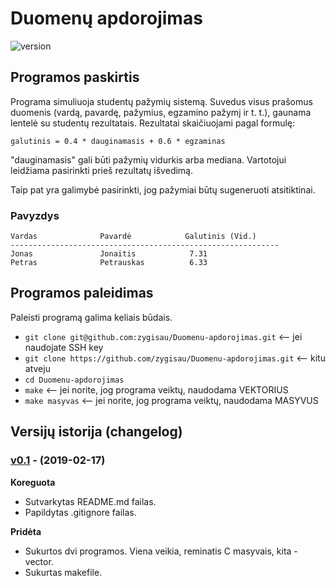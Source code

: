 # Duomenų apdorojimas
![version][version-badge]
## Programos paskirtis
Programa simuliuoja studentų pažymių sistemą. Suvedus visus prašomus duomenis (vardą, pavardę, pažymius, egzamino pažymį ir t. t.), gaunama lentelė su studentų rezultatais.
Rezultatai skaičiuojami pagal formulę: 
```shell 
galutinis = 0.4 * dauginamasis + 0.6 * egzaminas
```
"dauginamasis" gali būti pažymių vidurkis arba mediana. Vartotojui leidžiama pasirinkti prieš rezultatų išvedimą.

Taip pat yra galimybė pasirinkti, jog pažymiai būtų sugeneruoti atsitiktinai.
### Pavyzdys
```shell
Vardas              Pavardė            Galutinis (Vid.)    
------------------------------------------------------------
Jonas               Jonaitis            7.31                
Petras              Petrauskas          6.33
```

## Programos paleidimas
Paleisti programą galima keliais būdais.
- `git clone git@github.com:zygisau/Duomenu-apdorojimas.git` <-- jei naudojate SSH key
- `git clone https://github.com/zygisau/Duomenu-apdorojimas.git` <-- kitu atveju
- `cd Duomenu-apdorojimas`
- `make` <-- jei norite, jog programa veiktų, naudodama VEKTORIUS
- `make masyvas` <-- jei norite, jog programa veiktų, naudodama MASYVUS

## Versijų istorija (changelog)
   
   ### [v0.1](https://github.com/zygisau/Duomenu-apdorojimas/releases/tag/v0.1) - (2019-02-17)
   
   **Koreguota**
   
   - Sutvarkytas README.md failas.
   - Papildytas .gitignore failas.
    
   **Pridėta**
   
   - Sukurtos dvi programos. Viena veikia, reminatis C masyvais, kita - vector.
   - Sukurtas makefile.

[version-badge]: https://img.shields.io/badge/version-0.1-blue.svg